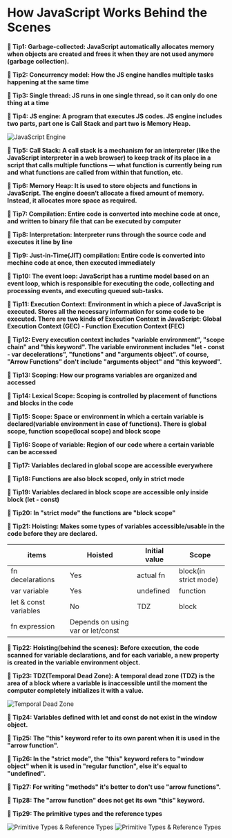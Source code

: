 # How JavaScript Works Behind the Scenes

**📝 Tip1: Garbage-collected: JavaScript automatically allocates memory when objects are created and frees it when they are not used anymore (garbage collection).**

**📝 Tip2: Concurrency model: How the JS engine handles multiple tasks happening at the same time**

**📝 Tip3: Single thread: JS runs in one single thread, so it can only do one thing at a time**

**📝 Tip4: JS engine: A program that executes JS codes. JS engine includes two parts, part one is Call Stack and part two is Memory Heap.**

![JavaScript Engine](https://felixgerschau.com/static/79486d91b22a7c1b4044fce88a4cae20/c1b63/js-event-loop-explained.png)

**📝 Tip5: Call Stack: A call stack is a mechanism for an interpreter (like the JavaScript interpreter in a web browser) to keep track of its place in a script that calls multiple functions — what function is currently being run and what functions are called from within that function, etc.**

**📝 Tip6: Memory Heap: It is used to store objects and functions in JavaScript. The engine doesn’t allocate a fixed amount of memory. Instead, it allocates more space as required.**

**📝 Tip7: Compilation: Entire code is converted into mechine code at once, and written to binary file that can be executed by computer**

**📝 Tip8: Interpretation: Interpreter runs through the source code and executes it line by line**

**📝 Tip9: Just-in-Time(JIT) compilation: Entire code is converted into mechine code at once, then executed immediately**

**📝 Tip10: The event loop: JavaScript has a runtime model based on an event loop, which is responsible for executing the code, collecting and processing events, and executing queued sub-tasks.**

**📝 Tip11: Execution Context: Environment in which a piece of JavaScript is executed. Stores all the necessary information for some code to be executed. There are two kinds of Execution Context in JavaScript: Global Execution Context (GEC) - Function Execution Context (FEC)**

**📝 Tip12: Every execution context includes "variable environment", "scope chain" and "this keyword". The variable environment includes "let - const - var decelerations", "functions" and "arguments object". of course, "Arrow Functions" don't include "arguments object" and "this keyword".**

**📝 Tip13: Scoping: How our programs variables are organized and accessed**

**📝 Tip14: Lexical Scope: Scoping is controlled by placement of functions and blocks in the code**

**📝 Tip15: Scope: Space or environment in which a certain variable is declared(variable environment in case of functions). There is global scope, function scope(local scope) and block scope**

**📝 Tip16: Scope of variable: Region of our code where a certain variable can be accessed**

**📝 Tip17: Variables declared in global scope are accessible everywhere**

**📝 Tip18: Functions are also block scoped, only in strict mode**

**📝 Tip19: Variables declared in block scope are accessible only inside block (let - const)**

**📝 Tip20: In "strict mode" the functions are "block scope"**

**📝 Tip21: Hoisting: Makes some types of variables accessible/usable in the code before they are declared.**

| items                 | Hoisted                           | Initial value | Scope                 |
| --------------------- | --------------------------------- | ------------- | --------------------- |
| fn decelarations      | Yes                               | actual fn     | block(in strict mode) |
| var variable          | Yes                               | undefined     | function              |
| let & const variables | No                                | TDZ           | block                 |
| fn expression         | Depends on using var or let/const |

**📝 Tip22: Hoisting(behind the scenes): Before execution, the code scanned for variable declarations, and for each variable, a new property is created in the variable environment object.**

**📝 Tip23: TDZ(Temporal Dead Zone): A temporal dead zone (TDZ) is the area of a block where a variable is inaccessible until the moment the computer completely initializes it with a value.**

![Temporal Dead Zone](https://res.cloudinary.com/practicaldev/image/fetch/s--IX3V7X76--/c_limit%2Cf_auto%2Cfl_progressive%2Cq_auto%2Cw_880/https://dev-to-uploads.s3.amazonaws.com/uploads/articles/sqouc39kfyfzeu0ica7i.png)

**📝 Tip24: Variables defined with let and const do not exist in the window object.**

**📝 Tip25: The "this" keyword refer to its own parent when it is used in the "arrow function".**

**📝 Tip26: In the "strict mode", the "this" keyword refers to "window object" when it is used in "regular function", else it's equal to "undefined".**

**📝 Tip27: For writing "methods" it's better to don't use "arrow functions".**

**📝 Tip28: The "arrow function" does not get its own "this" keyword.**

**📝 Tip29: The primitive types and the reference types**

![Primitive Types & Reference Types](https://miro.medium.com/max/1100/1*6NdX4JHxJEqjEc4C31KLsQ.png)
![Primitive Types & Reference Types](https://miro.medium.com/max/1100/1*RWaSRnWAYdJ1FG2NjkqVew.png)

